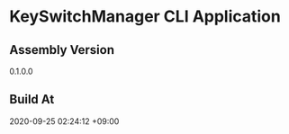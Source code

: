 KeySwitchManager CLI Application
==============================

## Assembly Version

0.1.0.0

## Build At

2020-09-25 02:24:12 +09:00
